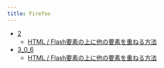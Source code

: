 ```yaml
---
title: Firefox
---
```



- [2](/n/PGM/Firefox/2/index.md)
    - [HTML / Flash要素の上に他の要素を重ねる方法](/d/2009/02/07/Firefox_で_Flash_要素の上に他の要素を重ねる方法.md)
- [3_0_6](/n/PGM/Firefox/3_0_6/index.md)
    - [HTML / Flash要素の上に他の要素を重ねる方法](/d/2009/02/07/Firefox_で_Flash_要素の上に他の要素を重ねる方法.md)




